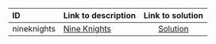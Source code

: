 | ID | Link to description | Link to solution |
|:---|:---|:---:|
| nineknights | [Nine Knights](https://open.kattis.com/problems/nineknights) | [Solution](https://github.com/versenyi98/leetcode-solutions/tree/main/solutions/Nine%20Knights)|
